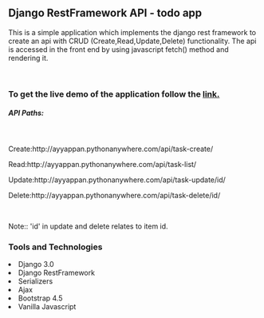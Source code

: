 <h2>Django RestFramework API - todo app</h2>
<p>This is a simple application which implements the django rest framework to create an api with CRUD (Create,Read,Update,Delete) functionality.
The api is accessed in the front end by using javascript fetch() method and rendering it. </p>
<br>

<h3>To get the live demo of the application follow the <a href="http://ayyappan.pythonanywhere.com/">link.</a></h3>
<h5>API Paths:</h5><br>
<p>Create:http://ayyappan.pythonanywhere.com/api/task-create/</p>
<p>Read:http://ayyappan.pythonanywhere.com/api/task-list/</p>
<p>Update:http://ayyappan.pythonanywhere.com/api/task-update/id/</p>
<p>Delete:http://ayyappan.pythonanywhere.com/api/task-delete/id/</p><br>
<p>Note:: 'id' in update and delete relates to item id.</p>
<h3>Tools and Technologies</h3>
<li>Django 3.0</li>
<li>Django RestFramework</li>
<li>Serializers</li>
<li>Ajax</li>
<li>Bootstrap 4.5</li>
<li>Vanilla Javascript</li>
